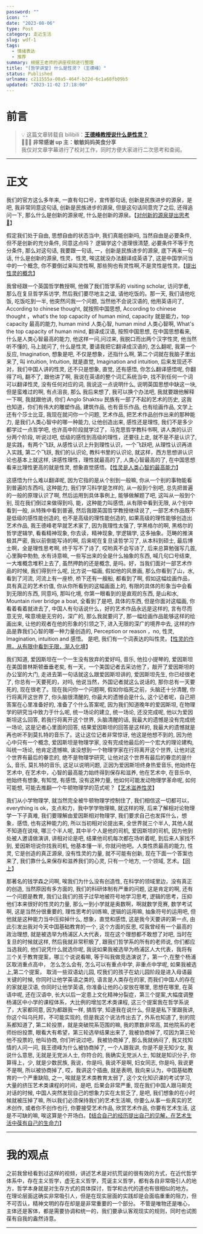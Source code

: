 ```yaml
---
password: ""
icon: ""
date: "2023-08-06"
type: Post
category: 走近生活
slug: wdf-1
tags:
  - 情绪表达
  - 推荐
summary: 根据王老师的讲座视频进行整理
title: "[哲学讲堂] 什么是性灵？（王德峰）"
status: Published
urlname: c211555a-08a5-464f-b22d-6c1a68fb09b5
updated: "2023-11-02 17:18:00"
---
```


# 前言

> 💡 这篇文章转载自 bilibili：[**王德峰教授说什么是性灵？**](https://www.bilibili.com/video/BV1HP411t7Sk/?spm_id_from=333.1007.tianma.1-2-2.click&vd_source=237e295a40d7aaea043ead8c0d2c78ab)  
> **🌹🌹🌹 非常感谢 up 主：敏敏妈妈美食分享**  
> 我仅对文章字幕进行了校对工作，同时方便大家进行二次思考和查阅。

---

# 正文

我们的官方这么多年来, 一直有句口号，宣传那句话, 创新是民族进步的源泉，是吧, 我非常同意这句话, 创新是民族进步的源泉, 但是这句话同意完了之后, 还得追问一下, 那么什么是创新的源泉呢, 什么是创新的源泉。【<u>对创新的源泉提出思考 🤔</u>】

假定我们处于自由, 思想自由的状态当中, 我们真能创新吗, 当然自由是必要条件, 但不是创新的充分条件, 同意这点吗？ 逻辑学这个道理很清楚, 必要条件不等于充分条件, 那么对这句话, 我要跟一句话, 一，创新是民族进步的源泉, 底下再来一句话, 什么是创新的源泉, 性灵，性灵, 唉这就没办法翻译成英语了, 这是中国学问当中的一个概念, 你不要倒过来叫灵性啊, 那些狗也有灵性啊,不是灵性是性灵。【<u>提出性灵的概念</u>】

我曾经跟一个英国哲学教授啊, 他做了我们哲学系的 visiting scholar, 访问学者, 那么在复旦哲学系访学, 然后我们要尽地主之谊, 请他吃饭的。那一天, 我们请他吃饭, 吃饭吃到一半, 他突然问我一个问题, 当然他不会说汉语的, 他用英语问了, According to chinese thought, 就按照中国思想, According to chinese thought ，what‘s the top capacity of human mind, capacity 就是能力，top capacity 最高的能力, human mind 人类心智, human mind 人类心智啊, What's the top capacity of human mind, 翻译成汉语, 按照中国思想, 在中国思想看来, 什么是人类心智最高的能力, 他这样一问,问过来, 我脱口而出两个汉字性灵, 他当然听不懂的, 马上就问了, 什么是性灵, 要请我把它翻译成汉语的, 怎么翻呢, 我第一个反应, Imagination, 想象是吧, 不仅是想象，还指什么啊, 第二个词就在我脑子里出来了, 叫 intuition, Intuition, 就是直觉, Imagination and intuition, 后来发现还不对，我们中国人讲的性灵, 还不只是想象, 直觉, 还有感悟, 你怎么翻译感悟呢, 你翻得了吗, 翻不了, 跟他讲了啊, 我说在英语的整个词汇系统当中, 找不到任何一个词可以翻译性灵, 没有任何对应的词, 我说这一点说明什么, 说明英国思想中缺这一块, 但是蛮难过的啊, 有点沮丧, 那么 我后来想了, 我可以换个办法吧, 我就要跟他解释一下啊, 我就跟他讲, 你们 Anglo Shaktsu 民族有一部了不起的艺术的历史, 这我也知道，你们有伟大的雕塑作品, 建筑作品, 也有音乐作品, 也有绘画作品, 文学上还有个莎士比亚, 我现在就问你一个问题, 艺术作品, 把艺术作品创作出来的那种能力, 是我们人类心智中的哪一种能力, 让他创造出来, 感性还是理性, 我们不是多少都学过一点哲学吧, 也许高中阶段就学过了，马克思哲学教科书啊, 讲人类的认识分两个阶段, 听说过吧, 低级的感性到高级的理性，还要往上走, 就不是不是认识了, 是实践，有两个飞跃, 从感性认识上升到理性认识，一个飞跃吧, 从理性认识再进入实践, 第二个飞跃, 我们的认识论, 教科书里的认识论, 就这样，西方思想讲认识论也基本上就这样, 讲感性理性，理性就最高的了, 人类心智最高的了, 在中国思想看来比理性更高的就是性灵, 想象直觉感悟。【<u>性灵是人类心智的最高能力</u>】

这感悟为什么难以翻译呢, 因为它指的是从个别到一般嘛, 你从一个别的事物能看到普遍的东西吗, 这种能力, 我们学习科学是怎样的, 从一般到个别吧, 总先把普遍的一般的原理认识了啊, 然后运用到具体事例上, 能够做解题了吧, 这叫从一般到个别, 现在我们倒过来做得到吗, 能，这种能力叫感悟, 从有限中看到无限, 从个别中看到一般, 从特殊中看到普遍, 然后我跟英国哲学教授继续说了, 一部艺术作品既不是低级的感性能创造的, 也不是高级的理性能创造的, 如果高级的理性能够创造出艺术作品, 我王德峰老早就艺术家了, 因为我理性太强了, 学黑格尔的啊, 黑格尔的哲学逻辑学, 看看精神现象, 你去读，精神现象, 学逻辑学, 这多抽象。范畴的推演极其严密, 我以前倒能写诗的啊, 后来呢在复旦读哲学习了, 从本科到硕士, 最后博士啊，全是理性思考啊, 终于写不了诗了, 哎哟真不会写诗了, 后来总算勉强写几首, 心里胸中勃勃, 水有诗意嘛, 一些写出来的全是什么抽象的东西, 喊几句口号结束, 一大堆概念堆积上去了, 虽然押韵的还是概念, 是吗。好，当我们面对一部艺术作品的时候, 我们得到什么呢, 比方说一幅画, 假如他的风景画, 那么你看到了山，水, 看到了河流, 河流上有一座桥, 桥下还有一艘船, 都看到了啊, 假如这幅绘画作品，具有真正的艺术价值, 你从你所看到的这幅画面上的, 有限的具体的形象当中会看到无限的东西, 同意吗, 那叫化境, 你第一眼看到的是直观的东西, 是山和水, Mountain river bridge a boat, 全看到了是吧, 具体的东西, 但是你面对这幅画, 你看着看着就进去了, 中国人有句话说什么，好的艺术作品永远是这样的, 言有尽而意无穷, 唉意境是无穷的，深广的, 那么我就要问了, 那一幅绘画作品能够这样的绘画出来, 让他的观者在他的形象的引领之下, 进入无限的深广的境界中去, 这样的作品是靠我们心智的哪一种力量创造的, Perception or reason ，no, 性灵, Imagination, intuition and 感悟。 是吧, 我们有一个词表达的叫性灵。【<u>性灵的作用，从有限中看到无限，渐入化境</u>】

我们知道, 爱因斯坦在一个一生没有放弃的爱好吗, 音乐, 他拉小提琴的, 爱因斯坦在美国普林斯顿垂垂老矣, 有一天，一个美国记者去采访他了，敲开了爱因斯坦的办公室的大门, 走进去第一句话就这么跟爱因斯坦讲的, 爱因斯坦先生, 你已经很老了, 你总有一天要死的，对吗, 他说当然，外国记者就这么说话的, 那你总有一天要死的, 现在很老了。现在我问你一个问题啊, 假如你临死之前，头脑还十分清醒, 你行将离开这世界了, 你头脑很清醒的, 你最大的遗憾会是什么, 这个记者呢，自己把答案在心里准备好的, 准备了个什么答案呢, 因为我们知道晚年的爱因斯坦, 在物理学的研究当中致力于什么呢, 统一场论的建立, 统一场论, 还没完成呢, 他以为爱因斯坦这么回答, 若我行将离开这个世界, 头脑清醒的话, 我最大的遗憾是没有完成统一场论, 这是记者心里面的回答, 结果爱因斯坦的回答是这样的, 我最大的遗憾就是再也听不到莫扎特的音乐了。这让这位记者非常惊讶, 他这是他想不到的, 因为他心中只有一个概念, 爱因斯坦是物理学家, 没有完成他最后的一个宏大的理论建构, 叫统一场论, 他肯定遗憾嘛, 诶没想到一个物理学家在行将离开这个世界, 让他对这个世界有最后的眷恋的, 绝不是物理学研究, 让他对这个世界有最后的眷恋的是什么, 音乐, 莫扎特的音乐, 这足以说明问题, 正因为爱因斯坦终身热爱音乐, 他始终在艺术中, 在艺术中，心智的最高能力始终得到保存和滋养, 他在艺术中, 在音乐中, 他始终有想象, 有知觉, 有感悟, 没有这种力量, 他如何可能发动物理学革命呢, 如何可能想, 可能去推翻一个牛顿物理学的范式呢？【<u>艺术滋养性灵</u>】

我们从小学物理学, 就当然完全被牛顿物理学控制住了, 我们相信这一切都可以，everything is ok，支点和力，我中学学物理嘛, 就这样的呀, 后来了解相对论物理学一下子真难, 我们要理解由爱因斯相对物理学, 我们要求自己也发挥什么，想象，感悟, 也有这种能力的, 所以当初相对论提出来, 全世界就三个半人, 其他人就不知道在说啥, 哪三个半人呢, 其中半个人是他的司机, 爱因斯坦的司机, 因为他到处被人邀请做演讲, 讲相对论是吧, 结果他司机每次都在场听着呢, 到后来人家找不到, 爱因斯坦说你找我司机, 他基本懂一半, 你就问他吧。人类性质最高的能力, 性灵, 它是创造的真正源泉, 没有性灵的力量, 就不可能有创新, 现在下面一个答案也来了, 我们靠什么来保存和滋养我们的心灵, 只有一个地方, 一个领域, 艺术。【<u>同上</u>】

那著名的钱学森之问啊, 唉我们为什么没有创造性, 在科学的领域里边，没有真正的创造, 当然原因有多方面的, 我们的科研体制有严重的问题, 这是肯定的啊, 还有一个问题是教育, 我们让我们的孩子过早地被符号地学习思考, 逻辑的思考，压抑他们本来很好的性灵的力量, 那么一到小学就是奥数啊，啊就数学竞赛, 数学考试啊, 这是当然分很重要的, 理性思考的训练嘛, 逻辑的运用嘛, 抽象符号的运用吧, 但他就是这种能力当中压抑掉什么, 想象，直觉和感悟, 这是我今天要讲的第一点, 由此引发出我对今天中国基础教育的一个, 这个方面的反思, 哎我曾经有一个最高的政治理想, 就是被选举为杨浦区人大代表，现在这个理想都不敢想了对吧, 当时在复旦的时候就这样, 然后我就非常积极了, 跟我们哲学系的所有的老师说, 你们都应当选我的, 他们说凭什么就选你呢, 我说如果我被选举为杨浦区人大代表，我将有三个关于教育提案，哪三个说说看嘛, 等于叫我做竞选演说了，第一个,在整个杨浦区取消重点高中， 怎么怎么会有, 怎么可以有重点中学, 非重点中学呢, 如果我被选上,第二个提案， 取消一些双语幼儿园, 哎我们的孩子在幼儿园阶段是进入母语最关键的时候, 你同时让他学英语之类的, 语言是人类存在的家, 而我们中国人的存在的家就是汉语, 你同时让他学英语, 你准备让他的心安放在哪里, 思想在哪里, 在英语中呢, 还在汉语中, 长大以后一定患上文化精神分裂症，第三个提案,大幅度调整杨浦区中小学的课程体系，大比例的增加艺术类课程, 这三个提案我在哲学系说了，大家都同意, 因为都跟我一样, 搞哲学, 知道我在说什么, 但是是私下里跟我讲, 你这个叫乌托邦，不可能实现的, 但是我这个说法传出去了, 外系也知道了, 别的院系都知道了, 第二轮投票，就是突破院系范围的嘛, 我的票数非常高, 其他院系的老师纷纷投票, 眼看大有希望，第三轮选举结果出来了, 我被协商掉了, 哎因为第三轮他不投票的, 他叫协商, 你们听说过吧，我被协商掉了, 那么我就纳闷了, 我又找知情的人问一问, 我王德峰为什么被协商掉了, 一个人跟我讲, 你是不是无知少女, 我说什么意思, 无就是无党派人士, 你符合的, 我确实无党派人士, 知就是知识分子, 你算得上，少, 就是少数民族, 我说，你是吗, 我说不是啊, 妇女同志, 你是吗, 我说更不是啊, 所以被协商掉了, 哎，我讲这个插曲, 就是表明, 我向来认为，中国基础教育的一个严重缺陷, 之一, 唉就是艺术类教育太弱了, 这个文化知识课的考试学习, 大量的挤压艺术类课程的时间，是吧, 后果会非常严重, 现在我们中国人跟马斯克对话的时候, 中国人突然发现自己的想象力实在太贫乏了, 是吧, 我们想象的在小时候就被压掉了嘛, 所以我们必须保持我们的艺术生活嘛, 你要么从事一些真实的艺术创作, 或者你不创作也行, 你要接受艺术作品, 欣赏艺术作品, 你要有艺术生活, 这是不可缺的嘛, 唉这算是个开场白。【<u>结合自己的经历提出自己的见解，在艺术生活中葆有自己的生命力</u>】

---

# 我的观点

之前我曾经看到过这样的视频，讲述艺术是对抗荒诞的很有效的方式，在近代哲学体系中，存在主义哲学，虚无主义哲学，荒诞主义哲学，都有各自非常吸引人的地方，哲学本身就是对生存方式的具体探讨，哲学和古代的道也有很相似的地方。
在理论层面这确实非常吸引人，但是在现实层面的实践却是会面临重重的阻力，但不可否认，精神文明的存在却是是非常重要的一个部分。
不管是唯物还是唯心，主体还是客体，都是需要协调和统一的，我们要承认客观现实的规则，同时也试图葆有自我的盎然诗意。

---
